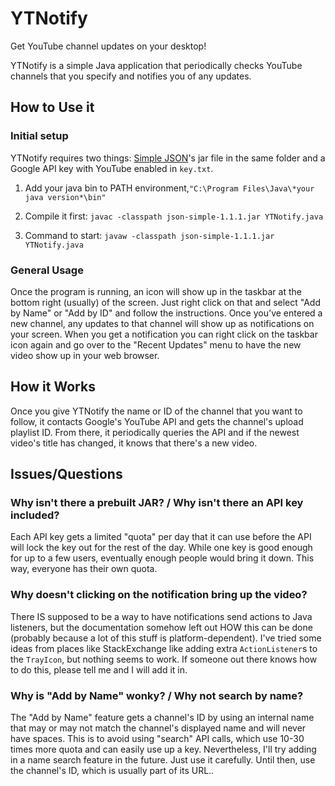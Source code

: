 # YTNotify
Get YouTube channel updates on your desktop!

YTNotify is a simple Java application that periodically checks YouTube channels that you specify and notifies you of any updates.

## How to Use it
### Initial setup

YTNotify requires two things: [Simple JSON](https://mvnrepository.com/artifact/com.googlecode.json-simple/json-simple/1.1.1)'s jar file in the same folder and a Google API key with YouTube enabled in `key.txt`.

1) Add your java bin to PATH environment,``` "C:\Program Files\Java\*your java version*\bin" ```

2) Compile it first: ```javac -classpath json-simple-1.1.1.jar YTNotify.java```

3) Command to start: ```javaw -classpath json-simple-1.1.1.jar YTNotify.java```

### General Usage

Once the program is running, an icon will show up in the taskbar at the bottom right (usually) of the screen. Just right click on that and select "Add by Name" or "Add by ID" and follow the instructions. Once you've entered a new channel, any updates to that channel will show up as notifications on your screen. When you get a notification you can right click on the taskbar icon again and go over to the "Recent Updates" menu to have the new video show up in your web browser.

## How it Works

Once you give YTNotify the name or ID of the channel that you want to follow, it contacts Google's YouTube API and gets the channel's upload playlist ID. From there, it periodically queries the API and if the newest video's title has changed, it knows that there's a new video.

## Issues/Questions

### Why isn't there a prebuilt JAR? / Why isn't there an API key included?

Each API key gets a limited "quota" per day that it can use before the API will lock the key out for the rest of the day. While one key is good enough for up to a few users, eventually enough people would bring it down. This way, everyone has their own quota.

### Why doesn't clicking on the notification bring up the video?

There IS supposed to be a way to have notifications send actions to Java listeners, but the documentation somehow left out HOW this can be done (probably because a lot of this stuff is platform-dependent). I've tried some ideas from places like StackExchange like adding extra `ActionListener`s to the `TrayIcon`, but nothing seems to work. If someone out there knows how to do this, please tell me and I will add it in.

### Why is "Add by Name" wonky? / Why not search by name?

The "Add by Name" feature gets a channel's ID by using an internal name that may or may not match the channel's displayed name and will never have spaces. This is to avoid using "search" API calls, which use 10-30 times more quota and can easily use up a key. Nevertheless, I'll try adding in a name search feature in the future. Just use it carefully. Until then, use the channel's ID, which is usually part of its URL..
